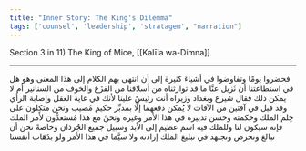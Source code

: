 ```yaml
---
title: "Inner Story: The King's Dilemma"
tags: ['counsel', 'leadership', 'stratagem', "narration"]
---
```


 Section 3 in 11) The King of Mice, [[Kalīla wa-Dimna]]

---
فحضروا يومًا وتفاوضوا في أشياءَ كثيرة إلى أن انتهى بهم الكلام إلى هذا المعنى وهو هل في استطاعتنا أن نُزيل عنَّا ما قد توارثناه من أسلافنا من الفزَع والخوف من السنانير أم لا يمكن ذلك فقال شيرع وبغداد وزيراه أنت رئيسٌ علينا لأنك في غاية العقل وإصابة الرأي وقد قيل في آفتين من الآفات لا يُمكن دفعهما إلَّا بمدبِّر حكيم مُصيب ونحن متكِلون على حِلم الملك وحكمته وحسن تدبيره في هذا الأمر وغيره ونحنُ مع هذا مُستعدُّون لأمر الملك فإنه سيكون لنا وللملك فيه اسم عظيم إلى الأبد وسبيل جميع الجُرذان وخاصةً نحن أن نبالغ ونحرص ونجتهد في تبليغ الملك إرادته ولا سيَّما في هذا الأمر ولو بذَهَاب أنفسنا
